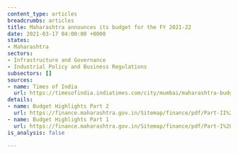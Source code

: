 ```yaml
---
content_type: articles
breadcrumbs: articles
title: Maharashtra announces its budget for the FY 2021-22
date: 2021-03-17 04:00:00 +0000
states:
- Maharashtra
sectors:
- Infrastructure and Governance
- Industrial Policy and Business Regulations
subsectors: []
sources:
- name: Times of India
  url: https://timesofindia.indiatimes.com/city/mumbai/maharashtra-budget-concession-in-stamp-duty-for-women-increased-tax-on-liquor/articleshow/81393806.cms
details:
- name: Budget Highlights Part 2
  url: https://finance.maharashtra.gov.in/Sitemap/finance/pdf/Part-II%20(Highlight)%20(English)%208%20March%202021.pdf
- name: Budget Highlights Part 1
  url: https://finance.maharashtra.gov.in/Sitemap/finance/pdf/Part-I%20(Highlight)%20(English)%20%208%20March%202021.pdf
is_analysis: false

---
```

